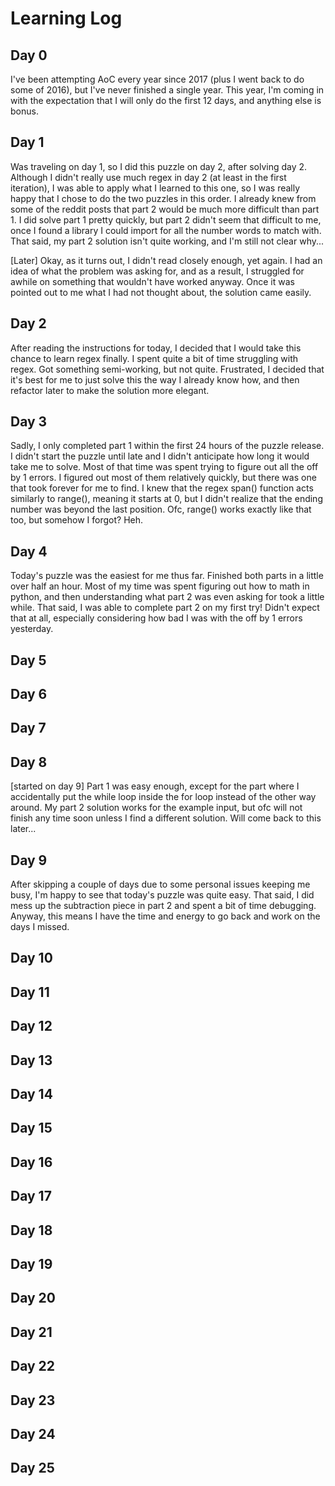 # Learning Log

## Day 0

I've been attempting AoC every year since 2017 (plus I went back to do some of 2016), but I've never finished a single
year. This year, I'm coming in with the expectation that I will only do the first 12 days, and anything else is bonus.

## Day 1

Was traveling on day 1, so I did this puzzle on day 2, after solving day 2. Although I didn't really use much regex in
day 2 (at least in the first iteration), I was able to apply what I learned to this one, so I was really happy that
I chose to do the two puzzles in this order. I already knew from some of the reddit posts that part 2 would be much
more difficult than part 1. I did solve part 1 pretty quickly, but part 2 didn't seem that difficult to me, once I found
a library I could import for all the number words to match with. That said, my part 2 solution isn't quite working, and
I'm still not clear why...

[Later]
Okay, as it turns out, I didn't read closely enough, yet again. I had an idea of what the problem was asking for,
and as a result, I struggled for awhile on something that wouldn't have worked anyway. Once it was pointed out to me
what I had not thought about, the solution came easily.

## Day 2

After reading the instructions for today, I decided that I would take this chance to learn regex finally. I spent quite
a bit of time struggling with regex. Got something semi-working, but not quite. Frustrated, I decided that it's best for
me to just solve this the way I already know how, and then refactor later to make the solution more elegant.

## Day 3

Sadly, I only completed part 1 within the first 24 hours of the puzzle release. I didn't start the puzzle until late
and I didn't anticipate how long it would take me to solve. Most of that time was spent trying to figure out all the
off by 1 errors. I figured out most of them relatively quickly, but there was one that took forever for me to find.
I knew that the regex span() function acts similarly to range(), meaning it starts at 0, but I didn't realize that the
ending number was beyond the last position. Ofc, range() works exactly like that too, but somehow I forgot? Heh.

## Day 4

Today's puzzle was the easiest for me thus far. Finished both parts in a little over half an hour. Most of my time was
spent figuring out how to math in python, and then understanding what part 2 was even asking for took a little while.
That said, I was able to complete part 2 on my first try! Didn't expect that at all, especially considering how bad
I was with the off by 1 errors yesterday.

## Day 5


## Day 6



## Day 7



## Day 8

[started on day 9]
Part 1 was easy enough, except for the part where I accidentally put the while loop inside the for loop instead of
the other way around. My part 2 solution works for the example input, but ofc will not finish any time soon unless
I find a different solution. Will come back to this later...

## Day 9

After skipping a couple of days due to some personal issues keeping me busy, I'm happy to see that today's puzzle was
quite easy. That said, I did mess up the subtraction piece in part 2 and spent a bit of time debugging. Anyway, this
means I have the time and energy to go back and work on the days I missed.

## Day 10



## Day 11



## Day 12



## Day 13

## Day 14

## Day 15

## Day 16

## Day 17

## Day 18

## Day 19

## Day 20

## Day 21

## Day 22

## Day 23

## Day 24



## Day 25


